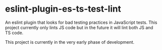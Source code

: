 # eslint-plugin-es-ts-test-lint

An eslint plugin that looks for bad testing practices in JavaScript tests. This project currently only lints JS code but in the future it will lint both JS and TS code.

This project is currently in the very early phase of development.
